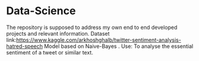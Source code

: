 # Data-Science
The repository is supposed to address my own end to end developed projects and relevant information.
Dataset link:https://www.kaggle.com/arkhoshghalb/twitter-sentiment-analysis-hatred-speech
Model based on Naive-Bayes .
Use: To analyse the essential sentiment of a tweet or similar text.
